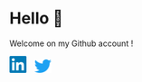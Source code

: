 # Hello 👋

Welcome on my Github account !

[<img src="img/linkedin.png" width="30px">](https://www.linkedin.com/in/boris-ghidaglia/)
[<img src="img/twitter.png" width="30px" style="margin-left:10px">](https://twitter.com/sirob_g)
